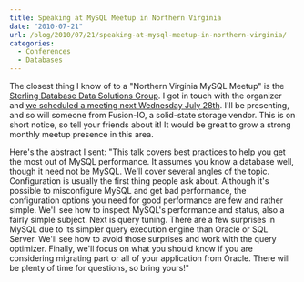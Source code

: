 ```yaml
---
title: Speaking at MySQL Meetup in Northern Virginia
date: "2010-07-21"
url: /blog/2010/07/21/speaking-at-mysql-meetup-in-northern-virginia/
categories:
  - Conferences
  - Databases
---
```

The closest thing I know of to a "Northern Virginia MySQL Meetup" is the [Sterling Database Data Solutions Group][1]. I got in touch with the organizer and [we scheduled a meeting next Wednesday July 28th][2]. I'll be presenting, and so will someone from Fusion-IO, a solid-state storage vendor. This is on short notice, so tell your friends about it! It would be great to grow a strong monthly meetup presence in this area.

Here's the abstract I sent: "This talk covers best practices to help you get the most out of MySQL performance. It assumes you know a database well, though it need not be MySQL. We'll cover several angles of the topic. Configuration is usually the first thing people ask about. Although it's possible to misconfigure MySQL and get bad performance, the configuration options you need for good performance are few and rather simple. We'll see how to inspect MySQL's performance and status, also a fairly simple subject. Next is query tuning. There are a few surprises in MySQL due to its simpler query execution engine than Oracle or SQL Server. We'll see how to avoid those surprises and work with the query optimizer. Finally, we'll focus on what you should know if you are considering migrating part or all of your application from Oracle. There will be plenty of time for questions, so bring yours!"

 [1]: http://www.meetup.com/The-Sterling-dbuser-Meetup-Group/
 [2]: http://www.meetup.com/The-Sterling-dbuser-Meetup-Group/calendar/13862820/

